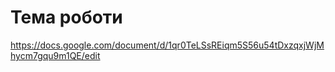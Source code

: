 # Тема роботи #

https://docs.google.com/document/d/1qr0TeLSsREiqm5S56u54tDxzqxjWjMhycm7gqu9m1QE/edit